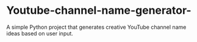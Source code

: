 # Youtube-channel-name-generator-
A simple Python project that generates creative YouTube channel name ideas based on user input.

